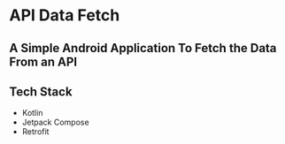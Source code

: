 # API Data Fetch

A Simple Android Application To Fetch the Data From an API
-----------------------------------------------------------
Tech Stack
----------
- Kotlin
- Jetpack Compose
- Retrofit
